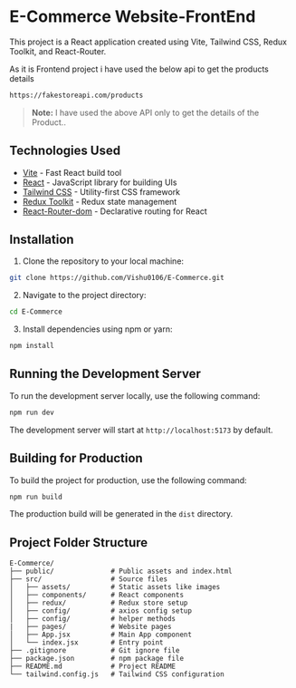 # E-Commerce Website-FrontEnd

This project is a React application created using Vite, Tailwind CSS, Redux Toolkit, and React-Router.

As it is Frontend project i have used the below api to get the products details

```bash
https://fakestoreapi.com/products
```
> **Note:** I have used the above API only to get the details of the Product..

## Technologies Used

- [Vite](https://vitejs.dev/) - Fast React build tool
- [React](https://reactjs.org/) - JavaScript library for building UIs
- [Tailwind CSS](https://tailwindcss.com/) - Utility-first CSS framework
- [Redux Toolkit](https://redux-toolkit.js.org/) - Redux state management
- [React-Router-dom](https://reactrouter.com/) - Declarative routing for React


## Installation

1. Clone the repository to your local machine:

```bash
git clone https://github.com/Vishu0106/E-Commerce.git
```

2. Navigate to the project directory:

```bash
cd E-Commerce
```

3. Install dependencies using npm or yarn:

```bash
npm install
```

## Running the Development Server

To run the development server locally, use the following command:

```bash
npm run dev
```

The development server will start at `http://localhost:5173` by default.

## Building for Production

To build the project for production, use the following command:

```bash
npm run build
```

The production build will be generated in the `dist` directory.


## Project Folder Structure

```
E-Commerce/
├── public/              # Public assets and index.html
├── src/                 # Source files
│   ├── assets/          # Static assets like images
│   ├── components/      # React components
│   ├── redux/           # Redux store setup
│   ├── config/          # axios config setup
│   ├── config/          # helper methods
|   ├── pages/           # Website pages    
│   ├── App.jsx          # Main App component
│   └── index.jsx        # Entry point
├── .gitignore           # Git ignore file
├── package.json         # npm package file
├── README.md            # Project README
└── tailwind.config.js   # Tailwind CSS configuration
```



           